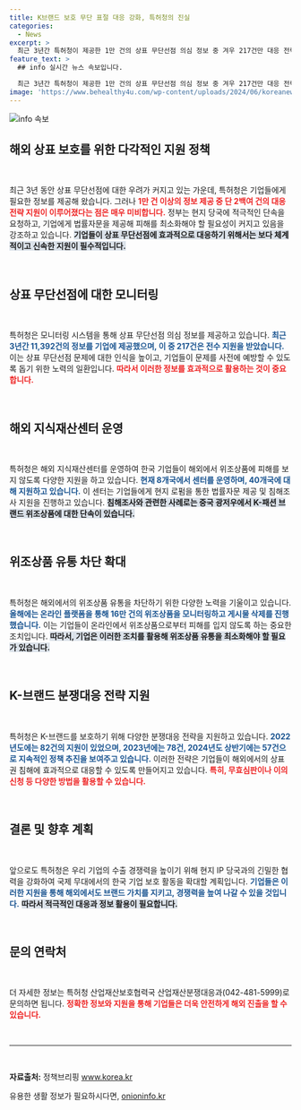 ```yaml
---
title: K브랜드 보호 무단 표절 대응 강화, 특허청의 진실
categories:
  - News
excerpt: >
  최근 3년간 특허청이 제공한 1만 건의 상표 무단선점 의심 정보 중 겨우 217건만 대응 전략을 지원했습니다. 정부의 적극적인 단속 요구와 법률 자문이 절실하게 필요한 상황입니다. K브랜드의 해외 침해를 막기 위한 특허청의 노력, 그 실상은? 클릭해 확인해보세요!
feature_text: >
  ## info 실시간 뉴스 속보입니다.

  최근 3년간 특허청이 제공한 1만 건의 상표 무단선점 의심 정보 중 겨우 217건만 대응 전략을 지원했습니다. 정부의 적극적인 단속 요구와 법률 자문이 절실하게 필요한 상황입니다. K브랜드의 해외 침해를 막기 위한 특허청의 노력, 그 실상은? 클릭해 확인해보세요!
image: 'https://www.behealthy4u.com/wp-content/uploads/2024/06/koreanews.jpg'
---
```


<p><img src="https://www.behealthy4u.com/wp-content/uploads/2024/06/koreanews.jpg" alt="info 속보" /></p>

<h2 data-ke-size="size26">해외 상표 보호를 위한 다각적인 지원 정책</h2>

<p data-ke-size="size16">&nbsp;</p>

<p>최근 3년 동안 상표 무단선점에 대한 우려가 커지고 있는 가운데, 특허청은 기업들에게 필요한 정보를 제공해 왔습니다. 그러나 <b><span style="color: #ee2323;">1만 건 이상의 정보 제공 중 단 2백여 건의 대응전략 지원이 이루어졌다는 점은 매우 미비합니다.</span></b> 정부는 현지 당국에 적극적인 단속을 요청하고, 기업에게 법률자문을 제공해 피해를 최소화해야 할 필요성이 커지고 있음을 강조하고 있습니다. <b><span style="background-color: #21538527;">기업들이 상표 무단선점에 효과적으로 대응하기 위해서는 보다 체계적이고 신속한 지원이 필수적입니다.</span></b> </p>

<p data-ke-size="size16">&nbsp;</p>

<h2 data-ke-size="size26">상표 무단선점에 대한 모니터링</h2>

<p data-ke-size="size16">&nbsp;</p>

<p>특허청은 모니터링 시스템을 통해 상표 무단선점 의심 정보를 제공하고 있습니다. <b><span style="color: #1a5490;">최근 3년간 11,392건의 정보를 기업에 제공했으며, 이 중 217건은 전수 지원을 받았습니다.</span></b> 이는 상표 무단선점 문제에 대한 인식을 높이고, 기업들이 문제를 사전에 예방할 수 있도록 돕기 위한 노력의 일환입니다. <b><span style="color: #ee2323;">따라서 이러한 정보를 효과적으로 활용하는 것이 중요합니다.</span></b> </p>

<p data-ke-size="size16">&nbsp;</p>

<h2 data-ke-size="size26">해외 지식재산센터 운영</h2>

<p data-ke-size="size16">&nbsp;</p>

<p>특허청은 해외 지식재산센터를 운영하여 한국 기업들이 해외에서 위조상품에 피해를 보지 않도록 다양한 지원을 하고 있습니다. <b><span style="color: #1a5490;">현재 8개국에서 센터를 운영하며, 40개국에 대해 지원하고 있습니다.</span></b> 이 센터는 기업들에게 현지 로펌을 통한 법률자문 제공 및 침해조사 지원을 진행하고 있습니다. <b><span style="background-color: #21538527;">침해조사와 관련한 사례로는 중국 광저우에서 K-패션 브랜드 위조상품에 대한 단속이 있습니다.</span></b> </p>

<p data-ke-size="size16">&nbsp;</p>

<h2 data-ke-size="size26">위조상품 유통 차단 확대</h2>

<p data-ke-size="size16">&nbsp;</p>

<p>특허청은 해외에서의 위조상품 유통을 차단하기 위한 다양한 노력을 기울이고 있습니다. <b><span style="color: #1a5490;">올해에는 온라인 플랫폼을 통해 16만 건의 위조상품을 모니터링하고 게시물 삭제를 진행했습니다.</span></b> 이는 기업들이 온라인에서 위조상품으로부터 피해를 입지 않도록 하는 중요한 조치입니다. <b><span style="background-color: #21538527;">따라서, 기업은 이러한 조치를 활용해 위조상품 유통을 최소화해야 할 필요가 있습니다.</span></b> </p>

<p data-ke-size="size16">&nbsp;</p>

<h2 data-ke-size="size26">K-브랜드 분쟁대응 전략 지원</h2>

<p data-ke-size="size16">&nbsp;</p>

<p>특허청은 K-브랜드를 보호하기 위해 다양한 분쟁대응 전략을 지원하고 있습니다. <b><span style="color: #1a5490;">2022년도에는 82건의 지원이 있었으며, 2023년에는 78건, 2024년도 상반기에는 57건으로 지속적인 정책 추진을 보여주고 있습니다.</span></b> 이러한 전략은 기업들이 해외에서의 상표권 침해에 효과적으로 대응할 수 있도록 만들어지고 있습니다. <b><span style="color: #ee2323;">특히, 무효심판이나 이의신청 등 다양한 방법을 활용할 수 있습니다.</span></b> </p>

<p data-ke-size="size16">&nbsp;</p>

<h2 data-ke-size="size26">결론 및 향후 계획</h2>

<p data-ke-size="size16">&nbsp;</p>

<p>앞으로도 특허청은 우리 기업의 수출 경쟁력을 높이기 위해 현지 IP 당국과의 긴밀한 협력을 강화하여 국제 무대에서의 한국 기업 보호 활동을 확대할 계획입니다. <b><span style="color: #1a5490;">기업들은 이러한 지원을 통해 해외에서도 브랜드 가치를 지키고, 경쟁력을 높여 나갈 수 있을 것입니다.</span></b> <b><span style="background-color: #21538527;">따라서 적극적인 대응과 정보 활용이 필요합니다.</span></b> </p>

<p data-ke-size="size16">&nbsp;</p>

<h2 data-ke-size="size26">문의 연락처</h2>

<p data-ke-size="size16">&nbsp;</p>

<p>더 자세한 정보는 특허청 산업재산보호협력국 산업재산분쟁대응과(042-481-5999)로 문의하면 됩니다. <b><span style="color: #ee2323;">정확한 정보와 지원을 통해 기업들은 더욱 안전하게 해외 진출을 할 수 있습니다.</span></b></p>

<p data-ke-size="size16">&nbsp;</p>

<hr>

<p data-ke-size="size16">&nbsp;</p>

<p><b>자료출처:</b> 정책브리핑 <a href="http://www.korea.kr">www.korea.kr</a></p>
유용한 생활 정보가 필요하시다면, <a href="https://onioninfo.kr" rel="dofollow">onioninfo.kr</a>


